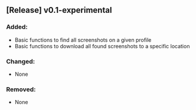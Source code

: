## [Release] v0.1-experimental

### Added:
- Basic functions to find all screenshots on a given profile
- Basic functions to download all found screenshots to a specific location

### Changed:
- None

### Removed:
- None
